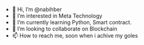- 👋 Hi, I’m @nabihber
- 👀 I’m interested in Meta Technology
- 🌱 I’m currently learning Python, Smart contract.
- 💞️ I’m looking to collaborate on Blockchain
- 📫 How to reach me, soon when i achive my goles

<!---
nabihber/nabihber is a ✨ special ✨ repository because its `README.md` (this file) appears on your GitHub profile.
You can click the Preview link to take a look at your changes.
--->
